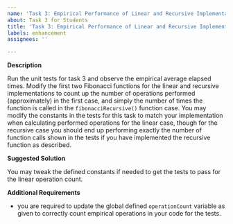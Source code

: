 ```yaml
---
name: 'Task 3: Empirical Performance of Linear and Recursive Implementations'
about: Task 3 for Students
title: 'Task 3: Empirical Performance of Linear and Recursive Implementations'
labels: enhancement
assignees: ''

---
```


**Description**

Run the unit tests for task 3 and observe the empirical average elapsed times.  Modify
the first two Fibonacci functions for the linear and recursive implementations to
count up the number of operations performed (approximately) in the first case, and
simply the number of times the function is called in the `fibonacciRecursive()`
function case.  You may modify the constants in the tests for this task to match
your implementation when calculating performed operations for the linear case, though
for the recursive case you should end up performing exactly the number of function
calls shown in the tests if you have implemented the recursive function as described.

**Suggested Solution**

You may tweak the defined constants if needed to get the tests to pass for the linear
operation count.

**Additional Requirements**

- you are required to update the global defined `operationCount` variable as given to
  correctly count empirical operations in your code for the tests.
